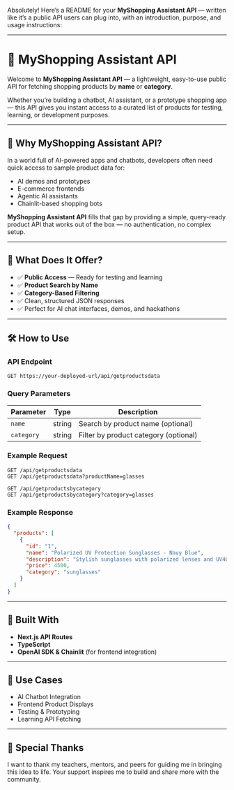 Absolutely! Here’s a README for your **MyShopping Assistant API** — written like it’s a public API users can plug into, with an introduction, purpose, and usage instructions:

---

# 🛒 MyShopping Assistant API

Welcome to **MyShopping Assistant API** — a lightweight, easy-to-use public API for fetching shopping products by **name** or **category**.

Whether you’re building a chatbot, AI assistant, or a prototype shopping app — this API gives you instant access to a curated list of products for testing, learning, or development purposes.

---

## 🎯 Why MyShopping Assistant API?

In a world full of AI-powered apps and chatbots, developers often need quick access to sample product data for:

* AI demos and prototypes
* E-commerce frontends
* Agentic AI assistants
* Chainlit-based shopping bots

**MyShopping Assistant API** fills that gap by providing a simple, query-ready product API that works out of the box — no authentication, no complex setup.

---

## 🚀 What Does It Offer?

* ✅ **Public Access** — Ready for testing and learning
* ✅ **Product Search by Name**
* ✅ **Category-Based Filtering**
* ✅ Clean, structured JSON responses
* ✅ Perfect for AI chat interfaces, demos, and hackathons

---

## 🛠️ How to Use

### API Endpoint

```http
GET https://your-deployed-url/api/getproductsdata  
```

### Query Parameters

| Parameter  | Type   | Description                           |
| ---------- | ------ | ------------------------------------- |
| `name`     | string | Search by product name (optional)     |
| `category` | string | Filter by product category (optional) |

### Example Request

```http
GET /api/getproductsdata
GET /api/getproductsdata?productName=glasses  

GET /api/getproductsbycategory  
GET /api/getproductsbycategory?category=glasses  
```

### Example Response

```json
{  
  "products": [  
    {  
      "id": "1",  
      "name": "Polarized UV Protection Sunglasses - Navy Blue",  
      "description": "Stylish sunglasses with polarized lenses and UV400 protection.",  
      "price": 4500,  
      "category": "sunglasses"  
    }  
  ]  
}  
```

---

## 🔧 Built With

* **Next.js API Routes**
* **TypeScript**
* **OpenAI SDK & Chainlit** (for frontend integration)

---

## 📂 Use Cases

* AI Chatbot Integration
* Frontend Product Displays
* Testing & Prototyping
* Learning API Fetching

---

## 🙏 Special Thanks

I want to thank my teachers, mentors, and peers for guiding me in bringing this idea to life. Your support inspires me to build and share more with the community.

